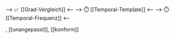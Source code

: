 --> 📈 [[Grad-Vergleich]] <--
--> ⏱️ [[Temporal-Template]] <--
--> ⏱️ [[Temporal-Frequenz]] <--

, [[unangepasst]], [[konform]]